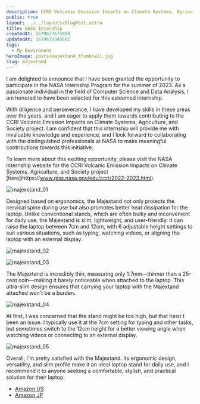 ```yaml
---
description: CCRI Volcanic Emission Impacts on Climate Systems, Agriculture and Society
public: true 
layout: ../../layouts/BlogPost.astro
title: NASA Intership
createdAt: 1679637675890
updatedAt: 1679639345601
tags:
  - My Enviroment
heroImage: posts/majextand_thumbnail.jpg
slug: majextand
---
```



I am delighted to announce that I have been granted the opportunity to participate in the NASA Internship Program for the summer of 2023. As a passionate individual in the field of Computer Science and Data Analysis, I am honored to have been selected for this esteemed internship.

With diligence and perseverance, I have developed my skills in these areas over the years, and I am eager to apply them towards contributing to the CCRI Volcanic Emission Impacts on Climate Systems, Agriculture, and Society project. I am confident that this internship will provide me with invaluable knowledge and experience, and I look forward to collaborating with the distinguished professionals at NASA to make meaningful contributions towards this initiative.

To learn more about this exciting opportunity, please visit the NASA Internship website for the CCRI Volcanic Emission Impacts on Climate Systems, Agriculture, and Society project [here]ihttps://www.giss.nasa.gov/edu/ccri/2022-2023.html).

![majexstand_01](/posts/majextand_majexstand-01.jpg)

Designed based on ergonomics, the Majextand not only protects the cervical spine during use but also promotes better heat dissipation for the laptop. Unlike conventional stands, which are often bulky and inconvenient for daily use, the Majextand is slim, lightweight, and user-friendly. It can raise the laptop between 7cm and 12cm, with 6 adjustable height settings to suit various situations, such as typing, watching videos, or aligning the laptop with an external display.

![majexstand_02](/posts/majextand_majexstand-02.jpg)

![majexstand_03](/posts/majextand_majexstand-03.jpg)

The Majextand is incredibly thin, measuring only 1.7mm—thinner than a 25-cent coin—making it barely noticeable when attached to the laptop. This ultra-slim design ensures that carrying your laptop with the Majextand attached won't be a burden.

![majexstand_04](/posts/majextand_majexstand-04.jpg)

At first, I was concerned that the stand might be too high, but that hasn't been an issue. I typically use it at the 7cm setting for typing and other tasks, but sometimes switch to the 12cm height for a better viewing angle when watching videos or connecting to an external display.

![majexstand_05](/posts/majextand_majexstand-05.jpg)

Overall, I'm pretty satisfied with the Majextand. Its ergonomic design, versatility, and slim profile make it an ideal laptop stand for daily use, and I  recommend it to anyone seeking a comfortable, stylish, and practical solution for their laptop.

- [Amazon US](https://amzn.to/40d54nI)
- [Amazon JP](https://amzn.to/40xl43G)